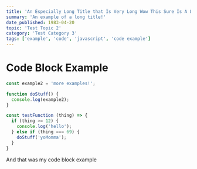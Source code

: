 ```yaml
---
title: 'An Especially Long Title that Is Very Long Wow This Sure Is A Long Title I Wonder How Much Longer It WIll Go On For (Post 5)'
summary: 'An example of a long title!'
date_published: 1983-04-20
topic: 'Test Topic 2'
category: 'Test Category 3'
tags: ['example', 'code', 'javascript', 'code example']
---
```


# Code Block Example

```js
const example2 = 'more examples!';

function doStuff() {
  console.log(example2);
}

const testFunction (thing) => {
  if (thing >= 12) {
    console.log('hello');
  } else if (thing === 69) {
    doStuff('yoMomma');
  }
}
```

And that was my code block example

